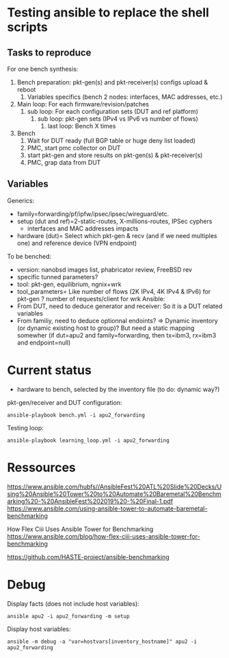 # Testing ansible to replace the shell scripts

## Tasks to reproduce

For one bench
synthesis:
1. Bench preparation: pkt-gen(s) and pkt-receiver(s) configs upload & reboot
   1. Variables specifics (bench 2 nodes: interfaces, MAC addresses, etc.)
1. Main loop: For each firmware/revision/patches
   1. sub loop: For each configuration sets (DUT and ref platform)
       1. sub loop: pkt-gen sets (IPv4 vs IPv6 vs number of flows)
          1. last loop: Bench X times
1. Bench
   1. Wait for DUT ready (full BGP table or huge deny list loaded)
   1. PMC, start pmc collector on DUT
   1. start pkt-gen and store results on pkt-gen(s) & pkt-receiver(s)
   1. PMC, grap data from DUT

## Variables
Generics:
* family=forwarding/pf/ipfw/ipsec/ipsec/wireguard/etc.
* setup (dut and ref)=2-static-routes, X-millions-routes, IPSec cyphers
  * interfaces and MAC addresses impacts
* hardware (dut)= Select which pkt-gen & recv (and if we need multiples one) and
 reference device (VPN endpoint)

To be benched:
* version: nanobsd images list, phabricator review, FreeBSD rev
* specific tunned parameters?
* tool: pkt-gen, equilibrium, ngnix+wrk
* tool_parameters= Like number of flows (2K IPv4, 4K IPv4 & IPv6) for pkt-gen ?
				number of requests/client for wrk
Ansible:
* From DUT, need to deduce generator and receiver: So it is a DUT related variables
* From familiy, need to deduce optionnal endoints?
  => Dynamic inventory  (or dynamic existing host to group)?
  But need a static mapping somewher (if dut=apu2 and family=forwarding, then tx=ibm3, rx=ibm3 and endpoint=null)

# Current status

* hardware to bench, selected by the inventory file (to do: dynamic way?)

pkt-gen/receiver and DUT configuration:
```
ansible-playbook bench.yml -i apu2_forwarding
```

Testing loop:
```
ansible-playbook learning_loop.yml -i apu2_forwarding
```

# Ressources

https://www.ansible.com/hubfs//AnsibleFest%20ATL%20Slide%20Decks/Using%20Ansible%20Tower%20to%20Automate%20Baremetal%20Benchmarking%20-%20AnsibleFest%202019%20-%20Final-1.pdf
https://www.ansible.com/using-ansible-tower-to-automate-baremetal-benchmarking

How Flex Ciii Uses Ansible Tower for Benchmarking
https://www.ansible.com/blog/how-flex-ciii-uses-ansible-tower-for-benchmarking

https://github.com/HASTE-project/ansible-benchmarking

# Debug
Display facts (does not include host variables):
```
ansible apu2 -i apu2_forwarding -m setup
```
Display host variables:
```
ansible -m debug -a "var=hostvars[inventory_hostname]" apu2 -i apu2_forwarding
```
